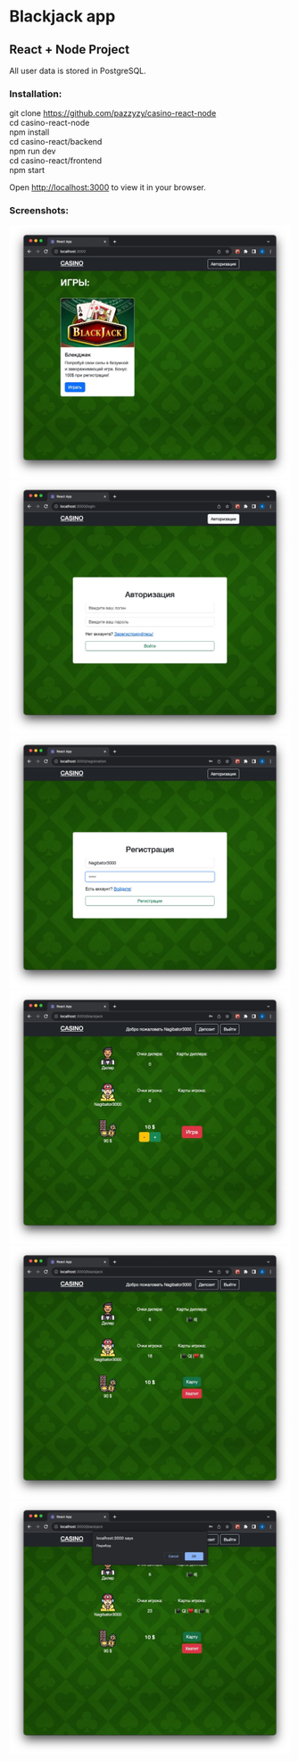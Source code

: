 # Blackjack app

## React + Node Project

All user data is stored in PostgreSQL.

### Installation:

git clone https://github.com/pazzyzy/casino-react-node \
cd casino-react-node \
npm install \
cd casino-react/backend \
npm run dev \
cd casino-react/frontend \
npm start

Open [http://localhost:3000](http://localhost:3000) to view it in your browser.

### Screenshots:

![main-screen](https://github.com/pazzyzy/casino-react-node/blob/main/frontend/screenshots/10.jpg)
![auth](https://github.com/pazzyzy/casino-react-node/blob/main/frontend/screenshots/20.jpg)
![reg](https://github.com/pazzyzy/casino-react-node/blob/main/frontend/screenshots/30.jpg)
![game](https://github.com/pazzyzy/casino-react-node/blob/main/frontend/screenshots/40.jpg)
![game+cards](https://github.com/pazzyzy/casino-react-node/blob/main/frontend/screenshots/50.jpg)
![loose](https://github.com/pazzyzy/casino-react-node/blob/main/frontend/screenshots/60.jpg)
